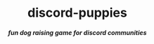 <div align="center">
    <h1>discord-puppies</h1>
    <h5>fun dog raising game for discord communities</h5>
</div>
